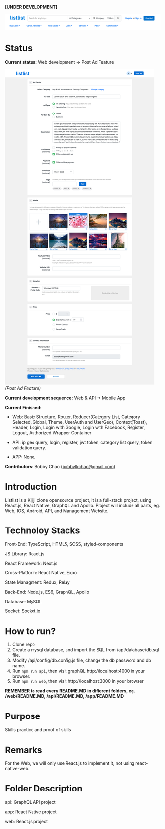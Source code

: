 **[UNDER DEVELOPMENT]**

![ScreenShot](https://raw.githubusercontent.com/bobbylkchao/listlist/main/doc/screenshoot/web-header.png)

# Status

**Current status:** Web development -> Post Ad Feature

![ScreenShot](https://raw.githubusercontent.com/bobbylkchao/listlist/main/doc/screenshoot/web-post-ad-0.0.4.png)
*(Post Ad Feature)*

**Current development sequence:** Web & API -> Mobile App

**Current Finished:** 

- Web: Basic Structure, Router, Reducer(Category List, Category Selected, Global, Theme, UserAuth and UserGeo), Context(Toast), Header, Login, Login with Google, Login with Facebook, Register, Logout, Authorized Wrapper Container

- API: ip geo query, login, register, jwt token, category list query, token validation query.

- APP: None.

**Contributors:** Bobby Chao (bobbylkchao@gmail.com)

# Introduction

Listlist is a Kijiji clone opensource project, it is a full-stack project, using React.js, React Native, GraphQL and Apollo.
Project will include all parts, eg. Web, IOS, Android, API, and Management Website.

# Technoloy Stacks

Front-End: TypeScript, HTML5, SCSS, styled-components

JS Library: React.js

React Framework: Next.js

Cross-Platform: React Native, Expo

State Managment: Redux, Relay

Back-End: Node.js, ES6, GraphQL, Apollo

Database: MySQL

Socket: Socket.io

# How to run?

1. Clone repo
2. Create a mysql database, and import the SQL from /api/database/db.sql file.
3. Modify /api/config/db.config.js file, change the db password and db name.
4. Run `npm run api`, then visit graphQL http://localhost:4000 in your browser.
5. Run `npm run web`, then visit http://localhost:3000 in your browser

**REMEMBER to read every README.MD in different folders, eg. /web/README.MD, /api/README.MD, /app/README.MD**

# Purpose

Skills practice and proof of skills

# Remarks

For the Web, we will only use React.js to implement it, not using react-native-web.

# Folder Description

api: GraphQL API project

app: React Native project

web: React.js project
